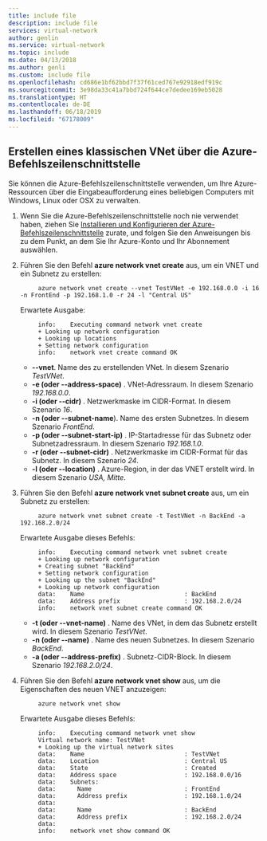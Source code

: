 ```yaml
---
title: include file
description: include file
services: virtual-network
author: genlin
ms.service: virtual-network
ms.topic: include
ms.date: 04/13/2018
ms.author: genli
ms.custom: include file
ms.openlocfilehash: cd686e1bf62bbd7f37f61ced767e92918edf919c
ms.sourcegitcommit: 3e98da33c41a7bbd724f644ce7dedee169eb5028
ms.translationtype: HT
ms.contentlocale: de-DE
ms.lasthandoff: 06/18/2019
ms.locfileid: "67178009"
---
```

## <a name="how-to-create-a-classic-vnet-using-azure-cli"></a>Erstellen eines klassischen VNet über die Azure-Befehlszeilenschnittstelle
Sie können die Azure-Befehlszeilenschnittstelle verwenden, um Ihre Azure-Ressourcen über die Eingabeaufforderung eines beliebigen Computers mit Windows, Linux oder OSX zu verwalten.

1. Wenn Sie die Azure-Befehlszeilenschnittstelle noch nie verwendet haben, ziehen Sie [Installieren und Konfigurieren der Azure-Befehlszeilenschnittstelle](../articles/cli-install-nodejs.md) zurate, und folgen Sie den Anweisungen bis zu dem Punkt, an dem Sie Ihr Azure-Konto und Ihr Abonnement auswählen.
2. Führen Sie den Befehl **azure network vnet create** aus, um ein VNET und ein Subnetz zu erstellen:
   
            azure network vnet create --vnet TestVNet -e 192.168.0.0 -i 16 -n FrontEnd -p 192.168.1.0 -r 24 -l "Central US"
   
    Erwartete Ausgabe:
   
            info:    Executing command network vnet create
            + Looking up network configuration
            + Looking up locations
            + Setting network configuration
            info:    network vnet create command OK
   
   * **--vnet**. Name des zu erstellenden VNet. In diesem Szenario *TestVNet*.
   * **-e (oder --address-space)** . VNet-Adressraum. In diesem Szenario *192.168.0.0*.
   * **-i (oder --cidr)** . Netzwerkmaske im CIDR-Format. In diesem Szenario *16*.
   * **-n (oder --subnet-name**). Name des ersten Subnetzes. In diesem Szenario *FrontEnd*.
   * **-p (oder --subnet-start-ip)** . IP-Startadresse für das Subnetz oder Subnetzadressraum. In diesem Szenario *192.168.1.0*.
   * **-r (oder --subnet-cidr)** . Netzwerkmaske im CIDR-Format für das Subnetz. In diesem Szenario *24*.
   * **-l (oder --location)** . Azure-Region, in der das VNET erstellt wird. In diesem Szenario *USA, Mitte*.
3. Führen Sie den Befehl **azure network vnet subnet create** aus, um ein Subnetz zu erstellen:
   
            azure network vnet subnet create -t TestVNet -n BackEnd -a 192.168.2.0/24
   
    Erwartete Ausgabe dieses Befehls:
   
            info:    Executing command network vnet subnet create
            + Looking up network configuration
            + Creating subnet "BackEnd"
            + Setting network configuration
            + Looking up the subnet "BackEnd"
            + Looking up network configuration
            data:    Name                            : BackEnd
            data:    Address prefix                  : 192.168.2.0/24
            info:    network vnet subnet create command OK
   
   * **-t (oder --vnet-name)** . Name des VNet, in dem das Subnetz erstellt wird. In diesem Szenario *TestVNet*.
   * **-n (oder --name)** . Name des neuen Subnetzes. In diesem Szenario *BackEnd*.
   * **-a (oder --address-prefix)** . Subnetz-CIDR-Block. In diesem Szenario *192.168.2.0/24*.
4. Führen Sie den Befehl **azure network vnet show** aus, um die Eigenschaften des neuen VNET anzuzeigen:
   
            azure network vnet show
   
    Erwartete Ausgabe dieses Befehls:
   
            info:    Executing command network vnet show
            Virtual network name: TestVNet
            + Looking up the virtual network sites
            data:    Name                            : TestVNet
            data:    Location                        : Central US
            data:    State                           : Created
            data:    Address space                   : 192.168.0.0/16
            data:    Subnets:
            data:      Name                          : FrontEnd
            data:      Address prefix                : 192.168.1.0/24
            data:
            data:      Name                          : BackEnd
            data:      Address prefix                : 192.168.2.0/24
            data:
            info:    network vnet show command OK

